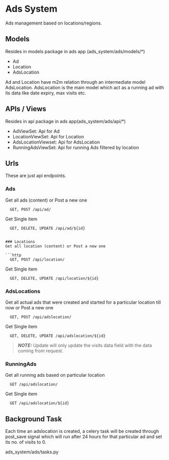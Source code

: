 # Ads System

Ads management based on locations/regions.

## Models
Resides in models package in ads app (ads_system/ads/models/*)
* Ad 
* Location
* AdsLocation

Ad and Location have m2m relation through an intermediate model AdsLocation. 
AdsLocation is the main model which act as a running ad with its data like date expiry, max visits etc.

## APIs / Views
Resides in api package in ads app(ads_system/ads/api/*)
* AdViewSet: Api for Ad
* LocationViewSet: Api for Location
* AdsLocationViewset: Api for AdsLocation
* RunningAdsViewSet: Api for running Ads filtered by location

## Urls
These are just api endpoints.

### Ads
Get all ads (content) or Post a new one

```http
  GET, POST /api/ad/
```

Get Single item

```http
  GET, DELETE, UPDATE /api/ad/${id}

  
### Locations
Get all location (content) or Post a new one

```http
  GET, POST /api/location/
```

Get Single item

```http
  GET, DELETE, UPDATE /api/location/${id}
```

### AdsLocations
 Get all actual ads that were created and started for a particular location till now or Post a new one

```http
  GET, POST /api/adslocation/
```

Get Single item

```http
  GET, DELETE, UPDATE /api/adslocation/${id}
```
> **_NOTE:_**  Update will only update the visits data field with the data coming from request.



### RunningAds
 Get all running ads based on particular location

```http
  GET /api/adslocation/
```

Get Single item

```http
  GET /api/adslocation/${id}
```


## Background Task

Each time an adslocation is created, a celery task will be created through post_save signal which will run after 24 hours for that particular ad and set its no. of visits to 0.

ads_system/ads/tasks.py

